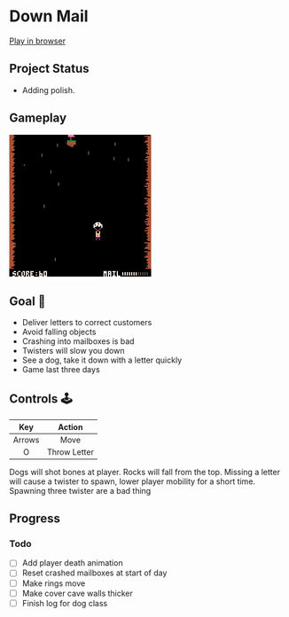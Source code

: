 # Down Mail
[Play in browser](https://sugarvoid.itch.io/down-mail)

## Project Status
- Adding polish. 

## Gameplay
![gameplay](https://github.com/sugarvoid/down-mail/blob/master/gameplay.gif)
<br>


## Goal :dart:
-   Deliver letters to correct customers
-   Avoid falling objects
-   Crashing into mailboxes is bad
-   Twisters will slow you down
-   See a dog, take it down with a letter quickly
-   Game last three days

## Controls :joystick:

|  Key   |   Action   |
| :----: | :--------: |
| Arrows |    Move    |
|   O    | Throw Letter |


Dogs will shot bones at player.
Rocks will fall from the top.
Missing a letter will cause a twister to spawn, lower player mobility for a short time.
Spawning three twister are a bad thing


## Progress

### Todo
- [ ] Add player death animation 
- [ ] Reset crashed mailboxes at start of day
- [ ] Make rings move
- [ ] Make cover cave walls thicker
- [ ] Finish log for dog class